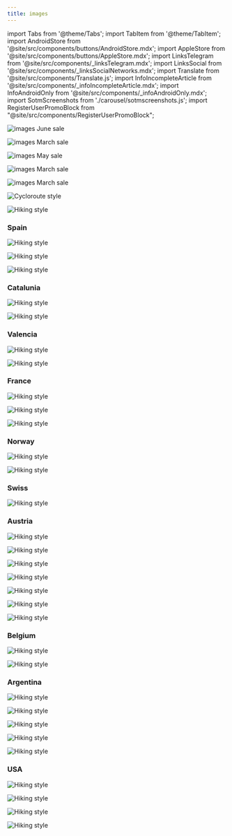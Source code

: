 ```yaml
---
title: images
---
```


import Tabs from '@theme/Tabs';
import TabItem from '@theme/TabItem';
import AndroidStore from '@site/src/components/buttons/AndroidStore.mdx';
import AppleStore from '@site/src/components/buttons/AppleStore.mdx';
import LinksTelegram from '@site/src/components/_linksTelegram.mdx';
import LinksSocial from '@site/src/components/_linksSocialNetworks.mdx';
import Translate from '@site/src/components/Translate.js';
import InfoIncompleteArticle from '@site/src/components/_infoIncompleteArticle.mdx';
import InfoAndroidOnly from '@site/src/components/_infoAndroidOnly.mdx';
import SotmScreenshots from './carousel/sotmscreenshots.js';
import RegisterUserPromoBlock from "@site/src/components/RegisterUserPromoBlock";


![images June sale](@site/static/img/email/2024_june.png)

![images March sale](@site/static/img/email/2024March.png)

![images May sale](@site/static/img/email/2024may.png)

![images March sale](@site/static/img/email/ign_spain.png)

![images March sale](@site/static/img/email/ign_ortophotos.png)


![Cycloroute style](@site/static/img/email/cyclomap.png)

![Hiking style](@site/static/img/email/hikingstyle.png)


### Spain
![Hiking style](@site/static/img/email/ign_topo_es.png)

![Hiking style](@site/static/img/email/ign_base_es.png)

![Hiking style](@site/static/img/email/ign_orto_es.png)

### Catalunia

![Hiking style](@site/static/img/email/icgc_topo_gris_cat.png)

![Hiking style](@site/static/img/email/icgc_orto_gris_cat.png)

### Valencia

![Hiking style](@site/static/img/email/icv_topo_val.png)

![Hiking style](@site/static/img/email/icv_orto_val.png)


### France

![Hiking style](@site/static/img/email/ign_pentes_fr.png)

![Hiking style](@site/static/img/email/ign_aero.png)

![Hiking style](@site/static/img/email/ign_littorale.png)

### Norway

![Hiking style](@site/static/img/email/finn_kart.png)

![Hiking style](@site/static/img/email/utno_topo.png)

### Swiss

![Hiking style](@site/static/img/email/swiss_topo.png)

### Austria

![Hiking style](@site/static/img/email/au_gelaende.png)

![Hiking style](@site/static/img/email/au_geoland.png)

![Hiking style](@site/static/img/email/au_grau.png)

![Hiking style](@site/static/img/email/au_hidpi.png)

![Hiking style](@site/static/img/email/au_ober.png)

![Hiking style](@site/static/img/email/au_ortho.png)

![Hiking style](@site/static/img/email/au_over.png)

### Belgium

![Hiking style](@site/static/img/email/topo_bel.png)

![Hiking style](@site/static/img/email/orto_bel.png)

### Argentina 

![Hiking style](@site/static/img/email/topo_arg.png)

![Hiking style](@site/static/img/email/oscuro_arg.png)

![Hiking style](@site/static/img/email/hib_arg.png)

![Hiking style](@site/static/img/email/gris_arg.png)

![Hiking style](@site/static/img/email/argenmap.png)

### USA

![Hiking style](@site/static/img/email/blm.png)

![Hiking style](@site/static/img/email/usfs.png)

![Hiking style](@site/static/img/email/private.png)

![Hiking style](@site/static/img/email/public.png)